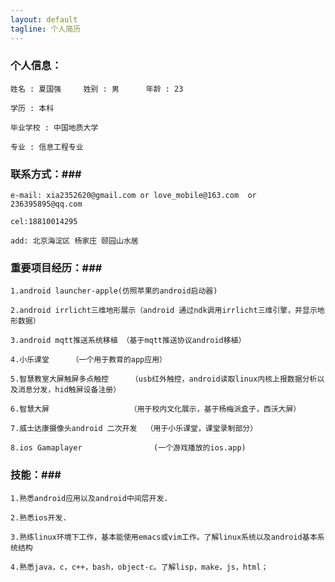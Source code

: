 ```yaml
---
layout: default
tagline: 个人简历
---
```

### 个人信息： ###

    姓名 : 夏国强     姓别 : 男      年龄 : 23

    学历 : 本科

    毕业学校 : 中国地质大学

    专业 : 信息工程专业




### 联系方式：###

    e-mail: xia2352620@gmail.com or love_mobile@163.com  or 236395895@qq.com

    cel:18810014295

    add: 北京海淀区 杨家庄 颐园山水居

### 重要项目经历：###

    1.android launcher-apple(仿照苹果的android启动器)

    2.android irrlicht三维地形展示（android 通过ndk调用irrlicht三维引擎，并显示地形数据）

    3.android mqtt推送系统移植 （基于mqtt推送协议android移植）

    4.小乐课堂     （一个用于教育的app应用）

    5.智慧教室大屏触屏多点触控     （usb红外触控，android读取linux内核上报数据分析以及消息分发，hid触屏设备注册）

    6.智慧大屏                  （用于校内文化展示，基于杨梅派盒子，西沃大屏）

    7.威士达康摄像头android 二次开发  （用于小乐课堂，课堂录制部分）

    8.ios Gamaplayer                (一个游戏播放的ios.app)

### 技能：###

    1.熟悉android应用以及android中间层开发.

    2.熟悉ios开发.

    3.熟练linux环境下工作，基本能使用emacs或vim工作。了解linux系统以及android基本系统结构

    4.熟悉java，c，c++，bash，object-c。了解lisp，make，js，html；


